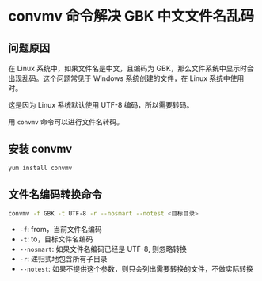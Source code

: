 # convmv 命令解决 GBK 中文文件名乱码

## 问题原因

在 Linux 系统中，如果文件名是中文，且编码为 GBK，那么文件系统中显示时会出现乱码。这个问题常见于 Windows 系统创建的文件，在 Linux 系统中使用时。

这是因为 Linux 系统默认使用 UTF-8 编码，所以需要转码。

用 `convmv` 命令可以进行文件名转码。

## 安装 convmv

```bash
yum install convmv
```

## 文件名编码转换命令

```bash
convmv -f GBK -t UTF-8 -r --nosmart --notest <目标目录>
```

* `-f`: from，当前文件名编码
* `-t`: to，目标文件名编码
* `--nosmart`: 如果文件名编码已经是 UTF-8, 则忽略转换
* `-r`: 递归式地包含所有子目录
* `--notest`: 如果不提供这个参数，则只会列出需要转换的文件，不做实际转换
